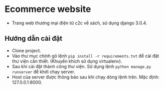 # Ecommerce website
- Trang web thương mại điện tử c2c về sách, sử dụng django 3.0.4.
## Hướng dẫn cài đặt
- Clone project.
- Vào thư mục chính gõ lệnh `pip install -r requirements.txt` để cài đặt thư viện cần thiết. (Khuyến khích sử dụng virtualenv).
- Sau khi cài đặt thành công thư viện. Sử dụng lệnh `python manage.py runserver` để khởi chạy server.
- Host của server được thông báo sau khi chạy dòng lệnh trên. Mặc định: 127.0.0.1:8000.
